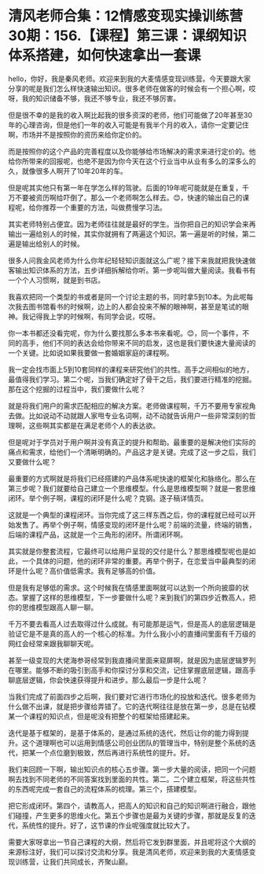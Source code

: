 # 清风老师合集：12情感变现实操训练营30期：156.【课程】第三课：课纲知识体系搭建，如何快速拿出一套课

hello，你好，我是秦风老师。欢迎来到我的大麦情感变现训练营。今天要跟大家分享的呢是我们怎么样快速输出知识。很多老师在做客的时候会有一个担心啊，哎呀，我的知识储备不够，我还不够专业，我还不够厉害。

但是很不幸的是我的收入啊比起我的很多资深的老师，他们可能做了20年甚至30年的心理咨询，但是他们一年的收入可能是有我半个月的收入，请你一定要记住啊，市场并不是按照你的资历来给你定价的。

而是按照你的这个产品的完善程度以及你能够给市场解决的需求来进行定价的。他给你所带来的回报呢，也绝不是因为你今天在这个行业当中从业有多么的深多么的久，就像很多人啊开了10年20年的车。

但是呢其实他只有第一年在学怎么样的驾驶。后面的19年呢可能就是在重复，千万不要被资历啊给吓倒了。那么一个老师啊怎么样去。😊，快速的输出自己的课程呢，给你推荐一个重要的方法，叫做费慢学习法。

其实老师特别占便宜。因为老师往往就是最好的学生。当你把自己的知识学会来再输出一遍给别人的时候，其实你就拥有了两遍这个知识。第一遍是听的时候，第二遍是输出给别人的时候。

很多人问我金风老师为什么你年纪轻轻知识面就这么广呢？接下来我就把我快速做客输出知识体系的方法，五步详细拆解给你听。第一步呢叫做大量阅读。我看书有一个个人习惯啊，就是到书店。

我喜欢把同一个类型的书或者是同一个讨论主题的书，同时拿5到10本。为此呢每次我去图书馆看书的时候啊，边上的人都会投来不解的眼神啊，甚至是笔试的眼神。我记得我上学的时候啊，有同学会说，哎呀。

你一本书都还没看完呢，你为什么要找那么多本书来看呢。😊，同一个事件，不同的高手，他们不同的表达会给你带来不同的启发，这也是我们要快速大量阅读的一个关键。比如说如果我要做一套婚姻家庭的课程啊。

我一定会找市面上5到10套同样的课程来研究他们的共性。高手之间相似的地方，最值得我们学习。第二个呢，当我们确定好了骨干之后，我们要进行精准的挖掘。那在这个挖掘的过程当中，我们要做什么呢？

就是将我们用户的需求匹配相应的解决方案。老师做课程啊，千万不要用专家视角去做。比如说动不动就跟人家甩专业名词啊，动不动就告诉用户一些非常深刻的哲理啊，这些啊其实都是在满足老师个人的表达欲。

但是呢对于学员对于用户啊并没有真正的提升和帮助。最重要的是解决他们实际的痛点和需求，给他们一个清晰明确的。产品这才是关键。完成了这一步之后，我们又要做什么呢？

最重要的方式啊就是将我们已经搭建的产品体系呢快速的框架化和脉络化。那么在第三步呢？我们就要给自己建立一个思维模型。什么是思维模型啊？就是一套思维闭环。举个例子啊，课程的闭环是什么呢？克钢。逐子稿详情页。

这就是一个典型的课程闭环。当你完成了这三样东西之后，你的课程就已经可以开始发售了。再举个例子啊，情感变现的闭环是什么呢？前端的流量，终端的销售，后端的课程产品，这就是一个三角形的闭环。所谓闭环啊。

其实就是你整套流程，它最终可以给用户呈现的交付是什么？那思维模型呢也是如此，一个具体的问题，他的闭环非常的重要。再举个例子，在恋爱当中最典型的闭环是什么呢？高价值低需求。我有足够高的价值。

但是我有足够低的需求。这个时候我在情感里面啊就可以达到一个所向披靡的状态。掌握了这样的思维模型，下一步要做什么呢？来到我们的第四步近教高人，把你的思维模型跟高人聊一聊。

千万不要去看高人过去取得过什么成就。有可能那是运气，但是高人的底层逻辑是验证它是不是真的高人的一个核心的标准。为什么我小小的直播间里面有千万级的网红会经常来跟我聊聊天呢。

甚至一级变现的大佬海参哥经常到我直播间里面来窥屏啊，就是因为底层逻辑罗列在哪里。能够不断的吸引到高手和你探讨分享和交流，记住掌握底层逻辑，跟高手聊底层逻辑，你会快速获得提升和进步。那么最后一步是什么呢？

当我们完成了前面四步之后啊，我们要对它进行市场化的投放和迭代。很多老师为什么做不出课，就是把步骤给弄错了。它的迭代啊往往是放在第一步，总是在钻模某一个课程的知识点，但是呢没有把整个的框架给搭建起来。

迭代是基于框架的，是基于体系的，是通过系统的迭代，然后让你的能力得到提升。这个道理啊也可以运用到情感公司创业团队的管理当中，特别是整个系统的迭代，把某一个点位磨到极致，然后再进行系统性的提升。好。

我们来回顾一下啊，输出知识点的核心五步骤。第一步大量的阅读，把同一个问题啊去找到不同老师的不同答案找到里面的共性。第二。二个建立框架，将这些共性的东西呢完成一套自己的流程体系的梳理。第三个，搭建模型。

把它形成闭环。第四个，请教高人，把高人的知识和自己的知识啊进行融合，跟他们碰撞，产生更多的思维火化。第五个步骤也是最为关键的步骤，那就是反复的迭代，系统性的提升。好了，这节课的作业呢强度就比较大了。

需要大家呀拿出一节自己课程的大纲，然后将它发到群里面，并且呢将这个大纲的来源标注好，我们可以探讨交流和分享。我是清风老师，欢迎来到我的大麦情感变现训练营，让我们共同成长，齐聚山巅。

